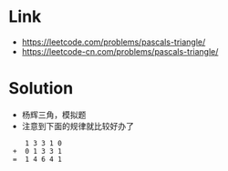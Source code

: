 # Link
- https://leetcode.com/problems/pascals-triangle/
- https://leetcode-cn.com/problems/pascals-triangle/

# Solution
- 杨辉三角，模拟题
- 注意到下面的规律就比较好办了
```
    1 3 3 1 0 
 +  0 1 3 3 1
 =  1 4 6 4 1
```
